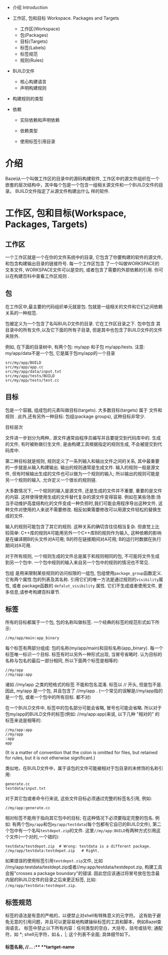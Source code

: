 * 介绍 Introduction
* 工作区, 包和目标  Workspace. Packages and Targets

  * 工作区\(Workspace\)
  * 包\(Packages\)
  * 目标\(Targets\)
  * 标签\(Labels\)
  * 标签规范
  * 规则\(Rules\)

* BUILD文件

  * 核心构建语言
  * 声明构建规则

* 构建规则的类型

* 依赖

  * 实际依赖和声明依赖

  * 依赖类型

  * 使用标签引用目录

# 介绍

Bazel从一个叫做工作区的目录中的源码构建软件, 工作区中的源文件组织在一个嵌套的层次结构中，其中每个包是一个包含一组相关源文件和一个BUILD文件的目录。 BUILD文件指定了从源文件构建出什么 样的软件.

# 工作区, 包和目标\(Workspace, Packages, Targets\)

## 工作区

一个工作区就是一个在你的文件系统中的目录, 它包含了你要构建的软件的源文件, 和包含构建输出目录的链接符号. 每一个工作区包含 了一个叫做WORKSPACE的文本文件, WORKSPACE文件可以是空的, 或者包含了需要的外部依赖的引用.  你可以在构建百科中查看工作区规则 .

## 包

在工作区中,最主要的代码组织单元就是包.  包就是一组相关的文件和它们之间依赖关系的一种规范.

包被定义为一个包含了名叫BUILD文件的目录. 它在工作区目录之下. 包中包含 其目录中的所有文件,以及它下面的所有子目录, 但是其中也包含了BUILD文件的文件夹除外.

例如, 在下面的目录树中, 有两个包: my/app 和子包 my/app/tests. 注意: my/app/data不是一个包, 它是属于包my/app的一个目录

```
src/my/app/BUILD
src/my/app/app.cc
src/my/app/data/input.txt
src/my/app/tests/BUILD
src/my/app/tests/test.cc
```

## 目标

包是一个容器, 组成包的元素叫做目标\(targets\).  大多数目标\(targets\) 属于 文件和规则 . 此外,还有另外一种目标: 包组\(package groups\), 这种目标非常少.

目标层次

文件进一步划分为两种,. 源文件通常由程序员编写并且要提交到代码库中的. 生成的文件, 有时被称做衍生文件, 是由构建工具根据指定的规则生成, 不会被提交到代码库中.

第二种目标就是规则, 规则定义了一系列输入和输出文件之间的关系, 其中最重要的一步就是从输入构建输出.  输出的规则通常是生成文件. 输入的规则一般是源文件, 但有时候输出生成的文件也可以做为一个规则的输入; 所以输出的规则可能是另一个规则的输入. 允许定义一个很长的规则链.

大多数情况下, 一个规则的输入是源文件, 还是生成的文件并不重要, 重要的是文件的内容. 这样使得使用生成的文件替代复杂的源文件变得容易. 例如在某些场景:场当手动维护高度结构化的文件变成一种负担时,我们可能会用程序导出这种文件, 这种文件对使用的人来说不需要修改.  相反如果需要修改可以用源文件轻松的替换生成的文件.

输入的规则可能包含了其它的规则.  这种关系的确切含往往相当复杂. 但直觉上比较简单: C++库的规则A可能用另外一个C++库B的规则作为输入, 这种依赖的影响是在编译期B的头文件对A可用; B的符在链接期间对A可用; B的运行时数据在执行期间对A可用.

对于所有规则, 一个规则生成的文件总是属于和规则相同的包, 不可能将文件生成到另一个包中.  一个包中规则的输入来自另一个包中的规则的情况也不常见.

包组 是用来限制某些规则的访问权限的一组包, 包组使用`package_group`函数定义.它有两个属性:包的列表及其名称.  引用它们的唯一方法是通过规则的`visibility`属性, 或者 package函数的 `defalut_visibility` 属性. 它们不生成或者使用文件, 更多信息,请参考构建百科章节.

## 标签

所有的目标都属于一个包, 包的名称叫做标签. 一个经典的标签的规范形式如下所示:

```
//my/app/main:app_binary
```

每个标签有两部分组成: 包的名称\(my/app/main\)和目标名称\(app\_binary\). 每一个标签唯一标识一个目标.  标签有时以另外一种形式出现, 当冒号省略时. 认为目标的名称与包名的最后一部分相同, 所以下面两个标签是相等的:

```
//my/app
//my/app:app
```

诸如 //my/app 之类的短格式的标签 不能和包名混淆.  标签以 // 开头, 但是包不是. 因此, my/app 是一个包, 并且包含了 //my/app . \(一个常见的误解是//my/app指的是一个包, 或者一个包中的所有目标. 都不对\)

在一个BUILD文件中, 标签中的包名部分可能会省略, 冒号也可能会省略.  所以对于包my/app的BUILD文件的标签\(例如: //my/app:app\)来说, 以下几种 "相对的" 的标签来说是相等的:

```
//my/app:app
//my/app
:app
app
```

\(It is a matter of convention that the colon is omitted for files, but retained for rules, but it is not otherwise significant.\)

类似地，在BUILD文件中，属于该包的文件可能被相对于包目录的未修饰的名称引用:

```
generate.cc
testdata/input.txt
```

对于其它包或者命令行来说, 这些文件目标必须通过完整的标签名引用, 例如:

```
//my/app:generate.cc
```

相对标签不能用于指向其它包中的目标; 在这种情况下必须要指定完整的包名. 例如: 有两个包`my/app`和包`my/app/testdata`\(每个包都有它自已的BUILD文件\), 第二个包中有一个名叫`testdepot.zip`的文件. 这里`//my/app:BUILD`有两种方式引用这个文件\(一个对的,一个错的\):

```
testdata/testdepot.zip  # Wrong: testdata is a different package.
//my/app/testdata:testdepot.zip   # Right.
```

如果错误的使用标签引用`testdepot.zip`文件, 比如 //my/app:testdata/testdept.zip或者//my:app/testdata/testdepot.zip, 构建工具会报"crosses a package boundary"的错误. 因此您应该通过将冒号放在包含最内层的BUILD文件的目录之后来更正标签, 比如: `//my/app/testdata:testdepot.zip`.

## 标签规范

标签的语法是有意的严格的，以便禁止对shell有特殊意义的元字符。 这有助于避免无意的引用问题，并且可以更容易地构建操纵标签的工具和脚本，例如Bazel查询语言。 标签中禁止以下所有内容：任何类型的空白，大括号，括号或括号; 通配符，如 \*;  shell元字符，如＆，\|; 这个列表不全面; 具体细节如下。

#### 标签名称, //... :** **tartget-name





